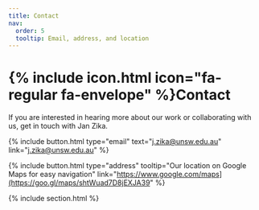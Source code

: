 ```yaml
---
title: Contact
nav:
  order: 5
  tooltip: Email, address, and location
---
```


# {% include icon.html icon="fa-regular fa-envelope" %}Contact

If you are interested in hearing more about our work or collaborating with us, get in touch with Jan Zika.

{%
  include button.html
  type="email"
  text="j.zika@unsw.edu.au"
  link="j.zika@unsw.edu.au"
%}
<!---
{%
  include button.html
  type="phone"
  text="(555) 867-5309"
  link="+1-555-867-5309"
%}
--->
{%
  include button.html
  type="address"
  tooltip="Our location on Google Maps for easy navigation"
  link="https://www.google.com/maps](https://goo.gl/maps/shtWuad7D8jEXJA39"
%}

{% include section.html %}
